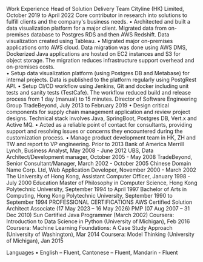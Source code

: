 Work Experience
Head of Solution Delivery Team
Cityline (HK) Limited, October 2019 to April 2022
Core contributor in research into solutions to fulfill clients and the company's business needs. 
•	Architected and built a data visualization platform for a major client.  Migrated data from on-premises database to Postgres RDS and then AWS Redshift. Data visualization created using Tableau. 
•	Migrated major on-premises applications onto AWS cloud.  Data migration was done using AWS DMS, Dockerized Java applications are hosted on EC2 instances and S3 for object storage.  The migration   reduces infrastructure support overhead and on-premises costs.  
•	Setup data visualization platform (using Postgres DB and Metabase) for internal projects.  Data is published to the platform regularly using PostgRest API.
•	Setup CI/CD workflow using Jenkins, Git and docker including unit tests and sanity tests (TestCafe). The workflow reduced build and release process from 1 day (manual) to 15 minutes. 
Director of Software Engineering Group
TradeBeyond, July 2013 to February 2019
•	Design critical components for supply chain management application and review project designs.  Technical stack involves Java, SpringBoot, Postgres DB, Vert.x and Active MQ.
•	Acted as a reliable point of contact for consultants, providing support and resolving issues or concerns they encountered during the customization process. 
•	Manage product development team in HK, ZH and TW and report to VP engineering.
Prior to 2013
Bank of America Merrill Lynch, Business Analyst, May 2008 - June 2012 
UBS, Data Architect/Development manager, October 2005 - May 2008 
TradeBeyond, Senior Consultant/Manager, March 2002 - October 2005 
Chinese Domain Name Corp. Ltd, Web Application Developer, November 2000 - March 2002 
The University of Hong Kong, Assistant Computer Officer, January 1998 - July 2000 
Education
Master of Philosophy in Computer Science, Hong Kong Polytechnic University, September 1994 to April 1997
Bachelor of Arts in Computing, Hong Kong Polytechnic University, September 1990 to September 1994
PROFESSIONAL CERTIFICATIONS 
AWS Certified Solution Architect Associate (17 May 2023 – 16 May 2026)
PMP (07 Aug 2007 – 31 Dec 2010)
Sun Certified Java Programmer (March 2002) 
Coursera: Introduction to Data Science in Python (University of Michigan), Feb 2016
Coursera: Machine Learning Foundations: A Case Study Approach (University of Washington), Mar 2014 
Coursera: Model Thinking  (University of Michigan), Jan 2015

Languages
•	English – Fluent, Cantonese – Fluent, Mandarin - Fluent
